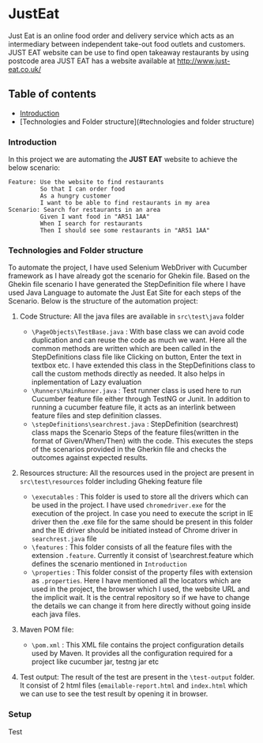 # JustEat
Just Eat is an online food order and delivery service which acts as an intermediary between independent take-out food outlets and customers. JUST EAT website can be use to find open takeaway restaurants by using postcode area
JUST EAT has a website available at http://www.just-eat.co.uk/

## Table of contents
* [Introduction](#introduction)
* [Technologies and Folder structure](#technologies and folder structure)
 
### Introduction
 In this project we are automating the **JUST EAT** website to achieve the below scenario:
  ```
  Feature: Use the website to find restaurants
           So that I can order food
           As a hungry customer
           I want to be able to find restaurants in my area
  Scenario: Search for restaurants in an area
           Given I want food in "AR51 1AA"
           When I search for restaurants
           Then I should see some restaurants in "AR51 1AA"
  ```

### Technologies and Folder structure
To automate the project, I have used Selenium WebDriver with Cucumber framework as I have already got the scenario for Ghekin file.
Based on the Ghekin file scenario I have generated the StepDefinition file where I have used Java Language to automate the Just Eat Site for each steps of the Scenario. Below is the structure of the automation project:

1. Code Structure: All the java files are available in `src\test\java` folder
   - `\PageObjects\TestBase.java` : With base class we can avoid code duplication and can reuse the code as much we want. Here all the common methods are written which are been called in the StepDefinitions class file like Clicking on button, Enter the text in textbox etc. I have extended this class in the StepDefinitions class to call the custom methods directly as needed. It also helps in inplementation of Lazy evaluation
   - `\Runners\MainRunner.java` :  Test runner class is used here to run Cucumber feature file either through TestNG or Junit. In addition to running a cucumber feature file, it acts as an interlink between feature files and step definition classes.
   - `\stepDefinitions\searchrest.java` : StepDefinition (searchrest) class maps the Scenario Steps of the feature files(written in the format of Given/When/Then) with the code. This executes the steps of the scenarios provided in the Gherkin file and checks the outcomes against expected results.

2. Resources structure: All the resources used in the project are present in `src\test\resources` folder including Gheking feature file
   - `\executables` : This folder is used to store all the drivers which can be used in the project. I have used `chromedriver.exe` for the execution of the project. In case you need to execute the script in IE driver then the .exe file for the same should be present in this folder and the IE driver should be initiated instead of Chrome driver in `searchrest.java` file
   - `\features` : This folder consists of all the feature files with the extension `.feature`. Currently it consist of \searchrest.feature which defines the scenario mentioned in `Introduction`
   - `\properties` : This folder consist of the property files with extension as `.properties`. Here I have mentioned all the locators which are used in the project, the browser which I used, the website URL and the implicit wait. It is the central repository so if we have to change the details we can change it from here directly without going inside each java files.
  
3. Maven POM file:
   - `\pom.xml` : This XML file contains the project configuration details used by Maven. It provides all the configuration required for a project like cucumber jar, testng jar etc
   
4. Test output: The result of the test are present in the `\test-output` folder. It consist of 2 html files (`emailable-report.html` and `index.html` which we can use to see the test result by opening it in browser.

### Setup
Test
